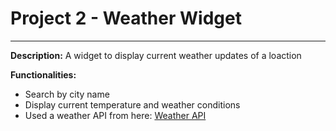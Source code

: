 # Project 2 - Weather Widget
---
**Description:**
A widget to display current weather updates of a loaction

**Functionalities:**
*   Search by city name
*   Display current temperature and weather conditions
*   Used a weather API from here: [Weather API](https://www.weatherapi.com/doc)